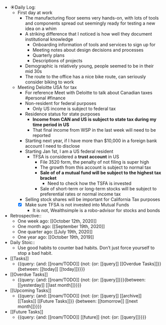 - ☀️Daily Log:
    - First day at work
        - The manufacturing floor seems very hands-on, with lots of tools and components spread out seemingly ready for testing a new idea on a whim
        - A striking difference that I noticed is how well they document institutional knowledge
            - Onboarding information of tools and services to sign up for
            - Meeting notes about design decisions and processes
            - Quarterly plans
            - Descriptions of projects
        - Demographic is relatively young, people seemed to be in their mid 30s
        - The route to the office has a nice bike route, can seriously consider biking to work
    - Meeting Deloitte USA for tax
        - For reference Meet with Deloitte to talk about Canadian taxes #personal #finance
        - Non-resident for federal purposes
            - Only US income is subject to federal tax
        - Residence status for state purposes
            - **Income from CAN and US is subject to state tax during my time period in US**
            - That final income from WSP in the last week will need to be reported
        - Starting next year, if I have more than $10,000 in a foreign bank account I need to disclose
        - Starting Jan 1st, I am a US federal resident
            - TFSA is considered a __trust account__ in US
                - File 3520 form, the penalty of not filing is super high
                - The growth from this account is subject to normal tax
                - **Sale of of a mutual fund will be subject to the highest tax bracket**
                    - Need to check how the TSFA is invested
                - Sale of short-term or long-term stocks will be subject to preferential rates or normal income tax
        - Selling stock shares will be important for California Tax purposes
        - [x] Make sure TFSA is not invested into Mutual Funds
            - It is not, Wealthsimple is a robo-advisor for stocks and bonds
- Retrospective::
    - One week ago: [[October 12th, 2020]]
    - One month ago: [[September 19th, 2020]]
    - One quarter ago: [[July 19th, 2020]]
    - One year ago: [[October 19th, 2019]]
- Daily Stoic::
    - Use good habits to counter bad habits. Don’t just force yourself to stop a bad habit.
- [[Tasks]]
    - {{query: {and: [[roam/TODO]] {not: {or: [[query]] [[Overdue Tasks]]}} {between: [[today]] [[today]]}}}}
- [[Overdue Tasks]]
    - {{query: {and: [[roam/TODO]] {not: {or: [[query]]}}}{between: [[yesterday]] [[last month]]}}}}
- [[Upcoming Tasks]]
    - {{query: {and: [[roam/TODO]] {not: {or: [[query]] [[archive]] [[Tasks]] [[Future Tasks]]}} {between: [[tomorrow]] [[next month]]}}}}
- [[Future Tasks]]
    - {{query: {and: [[roam/TODO]] [[future]] {not: {or: [[query]]}}}}
